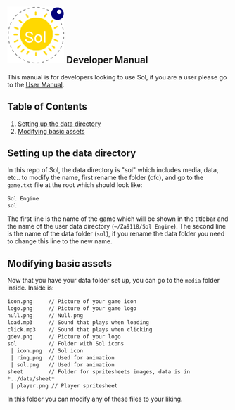 ## ![Sol](img/icon.png) Developer Manual
This manual is for developers looking to use Sol, if you are a user please go to the <a href=userm.md>User Manual</a>.

## Table of Contents
 1. [Setting up the data directory](#setting-up-the-data-directory)
 2. [Modifying basic assets](#modifying-basic-assets)

## Setting up the data directory
In this repo of Sol, the data directory is "sol" which includes media, data, etc.. to modify the name, first rename the folder (ofc), and go to the `game.txt` file at the root which should look like:

```
Sol Engine
sol
```

The first line is the name of the game which will be shown in the titlebar and the name of the user data directory (`~/Za9118/Sol Engine`).
The second line is the name of the data folder (`sol`), if you rename the data folder you need to change this line to the new name.

## Modifying basic assets
Now that you have your data folder set up, you can go to the `media` folder inside. Inside is:

```
icon.png     // Picture of your game icon
logo.png     // Picture of your game logo
null.png     // Null.png
load.mp3     // Sound that plays when loading
click.mp3    // Sound that plays when clicking
gdev.png     // Picture of your logo
sol          // Folder with Sol icons
 | icon.png  // Sol icon
 | ring.png  // Used for animation
 | sol.png   // Used for animation
sheet        // Folder for spritesheets images, data is in *../data/sheet*
 | player.png // Player spritesheet
```

In this folder you can modify any of these files to your liking.
